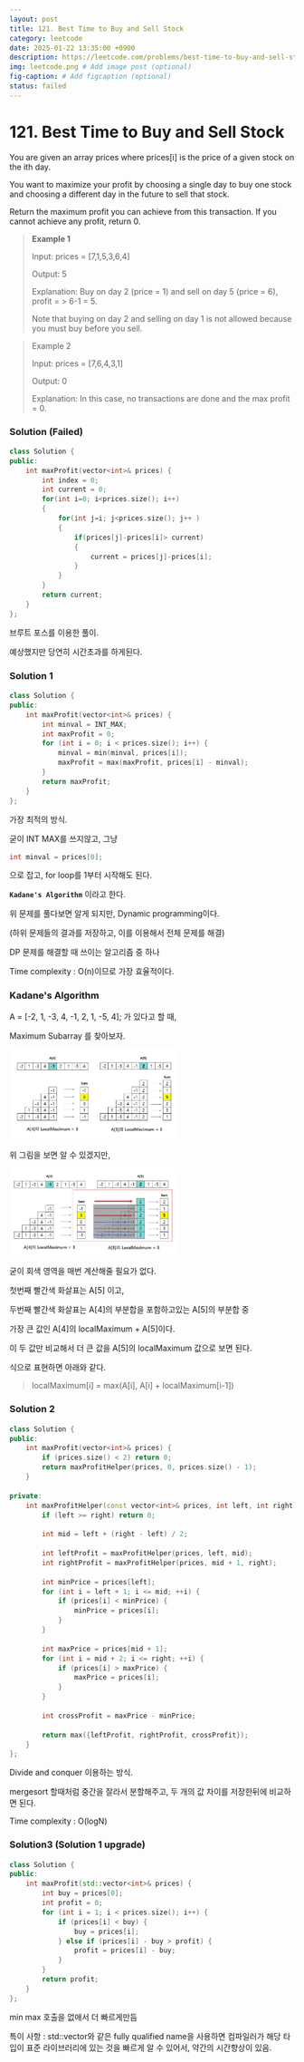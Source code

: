 ```yaml
---
layout: post
title: 121. Best Time to Buy and Sell Stock
category: leetcode
date: 2025-01-22 13:35:00 +0900
description: https://leetcode.com/problems/best-time-to-buy-and-sell-stock/description/?envType=company&envId=google&favoriteSlug=google-thirty-days
img: leetcode.png # Add image post (optional)
fig-caption: # Add figcaption (optional)
status: failed
---
```



# 121. Best Time to Buy and Sell Stock

You are given an array prices where prices[i] is the price of a given stock on the ith day.

You want to maximize your profit by choosing a single day to buy one stock and choosing a different day in the future to sell that stock.

Return the maximum profit you can achieve from this transaction. If you cannot achieve any profit, return 0.

 

> **Example 1**
> 
> Input: prices = [7,1,5,3,6,4]
> 
> Output: 5
> 
> Explanation: Buy on day 2 (price = 1) and sell on day 5 (price = 6), profit = > 6-1 = 5.
> 
> Note that buying on day 2 and selling on day 1 is not allowed because you must buy before you sell.

> Example 2
> 
> Input: prices = [7,6,4,3,1]
> 
> Output: 0
> 
> Explanation: In this case, no transactions are done and the max profit = 0.



### Solution (Failed)

```cpp
class Solution {
public:
    int maxProfit(vector<int>& prices) {
        int index = 0;
        int current = 0;
        for(int i=0; i<prices.size(); i++)
        {
            for(int j=i; j<prices.size(); j++ )
            {
                if(prices[j]-prices[i]> current)
                {
                    current = prices[j]-prices[i];                
                }
            }
        }
        return current;
    }
};
```
브루트 포스를 이용한 풀이.

예상했지만 당연히 시간초과를 하게된다. 

### Solution 1

```cpp
class Solution {
public:
    int maxProfit(vector<int>& prices) {
        int minval = INT_MAX;
        int maxProfit = 0;
        for (int i = 0; i < prices.size(); i++) {
            minval = min(minval, prices[i]);
            maxProfit = max(maxProfit, prices[i] - minval);
        }
        return maxProfit;
    }
};
```
가장 최적의 방식. 

굳이 INT MAX를 쓰지않고, 그냥 
```cpp
int minval = prices[0];
```
으로 잡고, for loop를 1부터 시작해도 된다.

**`Kadane's Algorithm`** 이라고 한다.

위 문제를 풀다보면 알게 되지만, Dynamic programming이다.

(하위 문제들의 결과를 저장하고, 이를 이용해서 전체 문제를 해결)

DP 문제를 해결할 때 쓰이는 알고리즘 중 하나

Time complexity : O(n)이므로 가장 효율적이다. 



### Kadane's Algorithm

A = [-2, 1, -3, 4, -1, 2, 1, -5, 4]; 가 있다고 할 때, 

Maximum Subarray 를 찾아보자.

<img src="../imgs/Kadane1.jfif" alt="Kadane1" width="300"/>

위 그림을 보면 알 수 있겠지만, 

<img src="../imgs/Kadane2.jfif" alt="Kadane2" width="300"/>

굳이 회색 영역을 매번 계산해줄 필요가 없다. 

첫번째 빨간색 화살표는 A[5] 이고, 

두번째 빨간색 화살표는 A[4]의 부분합을 포함하고있는 A[5]의 부분합 중 

가장 큰 값인 A[4]의 localMaximum + A[5]이다. 

이 두 값만 비교해서 더 큰 값을 A[5]의 localMaximum 값으로 보면 된다. 

식으로 표현하면 아래와 같다.

> localMaximum[i] = max(A[i], A[i] + localMaximum[i-1])

### Solution 2

```cpp
class Solution {
public:
    int maxProfit(vector<int>& prices) {
        if (prices.size() < 2) return 0;
        return maxProfitHelper(prices, 0, prices.size() - 1);
    }

private:
    int maxProfitHelper(const vector<int>& prices, int left, int right) {
        if (left >= right) return 0;

        int mid = left + (right - left) / 2;

        int leftProfit = maxProfitHelper(prices, left, mid);
        int rightProfit = maxProfitHelper(prices, mid + 1, right);

        int minPrice = prices[left];
        for (int i = left + 1; i <= mid; ++i) {
            if (prices[i] < minPrice) {
                minPrice = prices[i];
            }
        }

        int maxPrice = prices[mid + 1];
        for (int i = mid + 2; i <= right; ++i) {
            if (prices[i] > maxPrice) {
                maxPrice = prices[i];
            }
        }

        int crossProfit = maxPrice - minPrice;

        return max({leftProfit, rightProfit, crossProfit});
    }
};
```

Divide and conquer 이용하는 방식. 

mergesort 할때처럼 중간을 잘라서 분할해주고, 두 개의 값 차이를 저장한뒤에 비교하면 된다.

Time complexity : O(logN) 



### Solution3 (Solution 1 upgrade)

```cpp
class Solution {
public:
    int maxProfit(std::vector<int>& prices) {
        int buy = prices[0];
        int profit = 0;
        for (int i = 1; i < prices.size(); i++) {
            if (prices[i] < buy) {
                buy = prices[i];
            } else if (prices[i] - buy > profit) {
                profit = prices[i] - buy;
            }
        }
        return profit;
    }
};
```

min max 호출을 없애서 더 빠르게만듬 

특이 사항 : std::vector와 같은 fully qualified name을 사용하면 컴파일러가 해당 타입이 표준 라이브러리에 있는 것을 빠르게 알 수 있어서, 약간의 시간향상이 있음. 